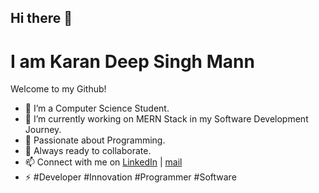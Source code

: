 ## Hi there 👋

<!--
**kar-cloud/kar-cloud** is a ✨ _special_ ✨ repository because its `README.md` (this file) appears on your GitHub profile.

Here are some ideas to get you started:
-->

# I am Karan Deep Singh Mann

Welcome to my Github!

- 🔭 I’m a Computer Science Student.
- 🌱 I’m currently working on MERN Stack in my Software Development Journey.
- 🤔 Passionate about Programming.
- 👯 Always ready to collaborate.
- 📫 Connect with me on [LinkedIn](https://www.linkedin.com/in/karan-deep/) | [mail](mailto:karanmann1545@gmail.com)
- ⚡ #Developer #Innovation #Programmer #Software
